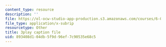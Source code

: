 ```yaml
---
content_type: resource
description: ''
file: https://ol-ocw-studio-app-production.s3.amazonaws.com/courses/6-001-structure-and-interpretation-of-computer-programs-spring-2005/893408d104db5f9d96ef7c90535e68c5_AbK4bZhUk48.vtt
file_type: application/x-subrip
resourcetype: Other
title: 3play caption file
uid: 893408d1-04db-5f9d-96ef-7c90535e68c5
---
```

